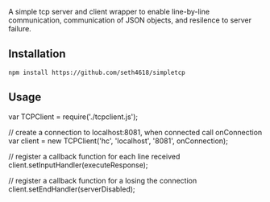 A simple tcp server and client wrapper to enable line-by-line
communication, communication of JSON objects, and resilence to server
failure.

## Installation

    npm install https://github.com/seth4618/simpletcp

## Usage

var TCPClient = require('./tcpclient.js');

// create a connection to localhost:8081, when connected call onConnection
var client = new TCPClient('hc', 'localhost', '8081', onConnection);

// register a callback function for each line received
client.setInputHandler(executeResponse);

// register a callback function for a losing the connection
client.setEndHandler(serverDisabled);

